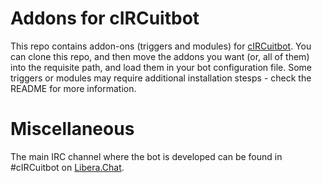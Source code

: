 # Addons for cIRCuitbot
This repo contains addon-ons (triggers and modules) for [cIRCuitbot](https://github.com/mistiry/cIRCuitbot). You can clone this repo, and then move the addons you want (or, all of them) into the requisite path, and load them in your bot configuration file. Some triggers or modules may require additional installation stesps - check the README for more information.

# Miscellaneous
The main IRC channel where the bot is developed can be found in #cIRCuitbot on [Libera.Chat](https://libera.chat). 